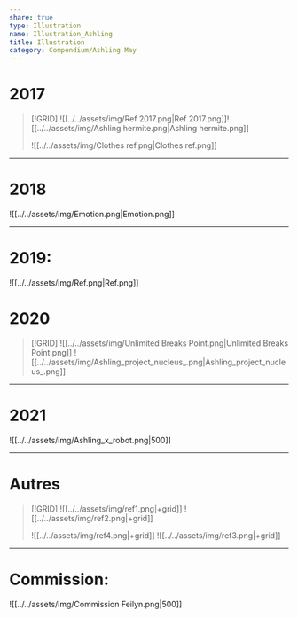 ```yaml
---
share: true
type: Illustration
name: Illustration_Ashling
title: Illustration
category: Compendium/Ashling May
---
```


# 2017

>[!GRID]
>![[../../assets/img/Ref 2017.png|Ref 2017.png]]![[../../assets/img/Ashling hermite.png|Ashling hermite.png]]
>
>![[../../assets/img/Clothes ref.png|Clothes ref.png]]

---
# 2018
![[../../assets/img/Emotion.png|Emotion.png]]

---
# 2019:
![[../../assets/img/Ref.png|Ref.png]]

# 2020
>[!GRID]
> ![[../../assets/img/Unlimited Breaks Point.png|Unlimited Breaks Point.png]] ![[../../assets/img/Ashling_project_nucleus_.png|Ashling_project_nucleus_.png]]

---
# 2021
![[../../assets/img/Ashling_x_robot.png|500]]

---
# Autres
>[!GRID]
>![[../../assets/img/ref1.png|+grid]] ![[../../assets/img/ref2.png|+grid]]
>
>![[../../assets/img/ref4.png|+grid]] ![[../../assets/img/ref3.png|+grid]]


---

# Commission:
![[../../assets/img/Commission Feilyn.png|500]]